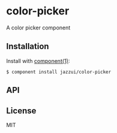 
# color-picker

  A color picker component

## Installation

  Install with [component(1)](http://component.io):

    $ component install jazzui/color-picker

## API



## License

  MIT
